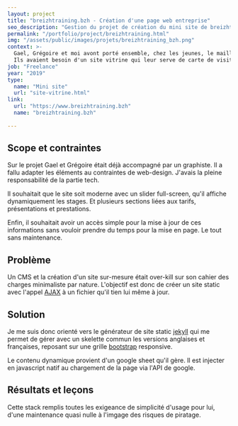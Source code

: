 ```yaml
---
layout: project
title: "breizhtraining.bzh - Création d'une page web entreprise"
seo_description: "Gestion du projet de création du mini site de breizhtraining. Développement front-end javascript et intégration avec jekyll."
permalink: "/portfolio/project/breizhtraining.html"
img: "/assets/public/images/projets/breizhtraining_bzh.png"
context: >-
  Gael, Grégoire et moi avont porté ensemble, chez les jeunes, le maillot de la sélection Bretonne de cyclisme. Lorsqu'ils m'ont parlé de leur nouveau projet et de leur besoin de visiblité en ligne, j'avais vraiment envie de les aider.
  Ils avaient besoin d'un site vitrine qui leur serve de carte de visite et de relai commercial. 
job: "Freelance"
year: "2019"
type: 
  name: "Mini site"
  url: "site-vitrine.html"
link:
  url: "https://www.breizhtraining.bzh"
  name: "breizhtraining.bzh"
  
---
```

<!--1. Scope et contraintes-->
## Scope et contraintes

Sur le projet Gael et Grégoire était déjà accompagné par un graphiste. Il a fallu adapter les éléments au contraintes de web-design. J'avais la pleine responsabilité de la partie tech.

Il souhaitait que le site soit moderne avec un slider full-screen, qu'il affiche dynamiquement les stages. Et plusieurs sections liées aux tarifs, présentations et prestations.

Enfin, il souhaitait avoir un accès simple pour la mise à jour de ces informations sans vouloir prendre du temps pour la mise en page. Le tout sans maintenance.

<!--2. Problème-->
## Problème

Un CMS et la création d'un site sur-mesure était over-kill sur son cahier des charges minimaliste par nature. L'objectif est donc de créer un site static avec l'appel [AJAX](https://developer.mozilla.org/fr/docs/Web/Guide/AJAX) à un fichier qu'il tien lui même à jour.

<!--3. Solutions et choix technique-->
## Solution

Je me suis donc orienté vers le générateur de site static [jekyll](https://jekyllrb.com/) qui me permet de gérer avec un skelette commun les versions anglaises et françaises, reposant sur une grille [bootstrap](https://getbootstrap.com/) responsive.

Le contenu dynamique provient d'un google sheet qu'il gère. Il est injecter en javascript natif au chargement de la page via l'API de google.

<!--4. Résultats et leçons-->
## Résultats et leçons

Cette stack remplis toutes les exigeance de simplicité d'usage pour lui, d'une maintenance quasi nulle à l'imgage des risques de piratage.
